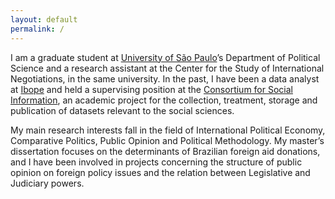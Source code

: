 ```yaml
---
layout: default
permalink: /
---
```



I am a graduate student at [University of São Paulo](www.usp.br)’s Department of Political Science and a research assistant at the Center for the Study of International Negotiations, in the same university. In the past, I have been a data analyst at [Ibope](www.ibope.com.) and held a supervising position at the [Consortium for Social Information](http://www.nadd.prp.usp.br/cis/), an academic project for the collection, treatment, storage and publication of datasets relevant to the social sciences.

My main research interests fall in the field of International Political Economy, Comparative Politics, Public Opinion and Political Methodology. My master’s dissertation focuses on the determinants of Brazilian foreign aid donations, and I have been involved in projects concerning the structure of public opinion on foreign policy issues and the relation between Legislative and Judiciary powers.